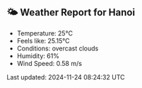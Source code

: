 <!-- WEATHER-START -->
## 🌤 Weather Report for Hanoi

- Temperature: 25°C
- Feels like: 25.15°C
- Conditions: overcast clouds
- Humidity: 61%
- Wind Speed: 0.58 m/s

Last updated: 2024-11-24 08:24:32 UTC
<!-- WEATHER-END -->
